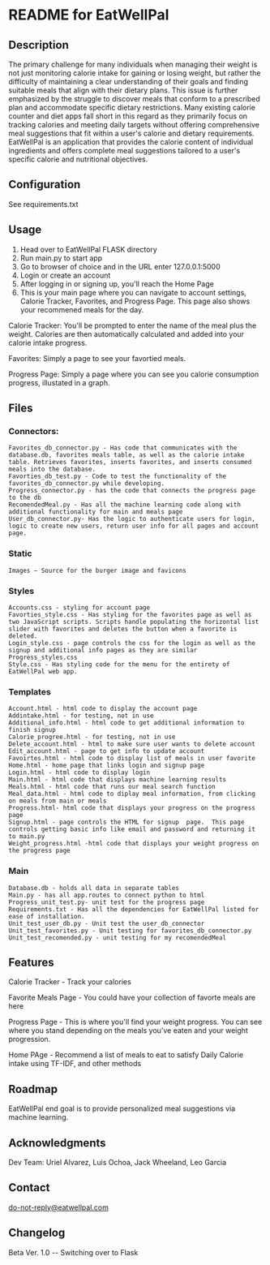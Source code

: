 # README for EatWellPal

## Description
The primary challenge for many individuals when managing their weight is not just monitoring calorie intake for gaining or losing weight, but rather the difficulty of maintaining a clear understanding of their goals and finding suitable meals that align with their dietary plans. This issue is further emphasized by the struggle to discover meals that conform to a prescribed plan and accommodate specific dietary restrictions. Many existing calorie counter and diet apps fall short in this regard as they primarily focus on tracking calories and meeting daily targets without offering comprehensive meal suggestions that fit within a user's calorie and dietary requirements. EatWellPal is an application that provides the calorie content of individual ingredients and offers complete meal suggestions tailored to a user's specific calorie and nutritional objectives.

## Configuration
See requirements.txt

## Usage
1) Head over to EatWellPal FLASK directory
2) Run main.py to start app
3) Go to browser of choice and in the URL enter 127.0.0.1:5000
4) Login or create an account
5) After logging in or signing up, you'll reach the Home Page
6) This is your main page where you can navigate to account settings, Calorie Tracker, Favorites, and Progress Page. This page also shows your recommened meals for the day.

Calorie Tracker: You'll be prompted to enter the name of the meal plus the weight. Calories are then automatically calculated and added into your calorie intake progress.

Favorites: Simply a page to see your favortied meals.

Progress Page: Simply a page where you can see you calorie consumption progress, illustated in a graph.

## Files
### Connectors:
	Favorites_db_connector.py - Has code that communicates with the database.db, favorites meals table, as well as the calorie intake table. Retrieves favorites, inserts favorites, and inserts consumed meals into the database.
	Favorties_db_test.py - Code to test the functionality of the favorites_db_connector.py while developing.
	Progress_connector.py - has the code that connects the progress page to the db  
	RecomendedMeal.py - Has all the machine learning code along with additional functionality for main and meals page 
	User_db_connector.py- Has the logic to authenticate users for login, logic to create new users, return user info for all pages and account page. 
### Static 
	Images – Source for the burger image and favicons 
### Styles 
	Accounts.css - styling for account page 
	Favorties_style.css - Has styling for the favorites page as well as two JavaScript scripts. Scripts handle populating the horizontal list slider with favorites and deletes the button when a favorite is deleted. 
	Login_style.css - page controls the css for the login as well as the signup and additional info pages as they are similar 
	Progress_styles.css 
	Style.css - Has styling code for the menu for the entirety of EatWellPal web app. 
### Templates 
	Account.html - html code to display the account page 
	Addintake.html - for testing, not in use 
	Additional_info.html - html code to get additional information to finish signup 
	Calorie_progree.html - for testing, not in use 
	Delete_account.html - html to make sure user wants to delete account 
	Edit_account.html - page to get info to update account 
	Favoirtes.html - html code to display list of meals in user favorite 
	Home.html - home page that links login and signup page 
	Login.html - html code to display login  
	Main.html - html code that displays machine learning results 
	Meals.html - html code that runs our meal search function 
	Meal_data.html - html code to diplay meal information, from clicking on meals from main or meals 
	Progress.html- html code that displays your progress on the progress page 
	Signup.html - page controls the HTML for signup  page.  This page controls getting basic info like email and password and returning it to main.py 
	Weight_progress.html -html code that displays your weight progress on the progress page 
### Main
    Database.db - holds all data in separate tables 
    Main.py - has all app.routes to connect python to html 
    Progress_unit_test.py- unit test for the progress page 
    Requirements.txt - Has all the dependencies for EatWellPal listed for ease of installation. 
    Unit_test_user_db.py - Unit test the user_db_connector 
    Unit_test_favorites.py - Unit testing for favorites_db_connector.py 
    Unit_test_recomended.py - unit testing for my recomendedMeal

## Features
Calorie Tracker - Track your calories

Favorite Meals Page - You could have your collection of favorte meals are here

Progress Page - This is where you'll find your weight progress. You can see where you stand depending on the meals you’ve eaten and your weight progression.

Home PAge - Recommend a list of meals to eat to satisfy Daily Calorie intake using TF-IDF, and other methods

## Roadmap
EatWellPal end goal is to provide personalized meal suggestions via machine learning. 

## Acknowledgments
Dev Team: Uriel Alvarez, Luis Ochoa, Jack Wheeland, Leo Garcia

## Contact
do-not-reply@eatwellpal.com

## Changelog
Beta Ver. 1.0 -- Switching over to Flask
